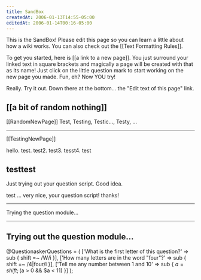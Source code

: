 ```yaml
---
title: SandBox
createdAt: 2006-01-13T14:55-05:00
editedAt: 2006-01-14T00:16-05:00
---
```


This is the SandBox! Please edit this page so you can learn a little about how a wiki works. You can also check out the [[Text Formatting Rules]].

To get you started, here is [[a link to a new page]]. You just surround your linked text in square brackets and magically a page will be created with that as its name! Just click on the little question mark to start working on the new page you made. Fun, eh? Now YOU try!

Really. Try it out. Down there at the bottom... the "Edit text of this page" link.

[[a bit of random nothing]]
----

[[RandomNewPage]]
Test, Testing, Testic..., Testy, ...

---

[[TestingNewPage]]

hello. test. test2. test3. tesst4. test

testtest
----

Just trying out your question script. Good idea.

test ... very nice, your question script! thanks!

----
Trying the question module...

----
Trying out the question module...
----
@QuestionaskerQuestions = (
  ['What is the first letter of this question?' => sub { shift =~ /W/i }],
  ['How many letters are in the word "four"?' => sub { shift =~ /4|four/i }],
  ['Tell me any number between 1 and 10' => sub { $a=shift; ($a > 0 && $a < 11) }]
);

